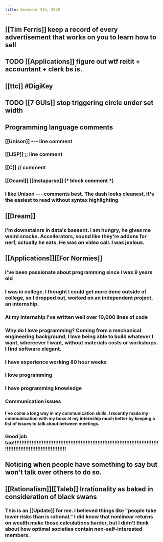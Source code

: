 ```yaml
---
title: December 9th, 2020
---
```


## [[Tim Ferris]] keep a record of every advertisement that works on you to learn how to sell

## TODO [[Applications]] figure out wtf reitit + accountant + clerk bs is.

## [[ttc]] #DigiKey

## TODO [[7 GUIs]] stop triggering circle under set width

## Programming language comments
### [[Unison]] --- line comment

### [[LISP]] ;; line comment

### [[C]] // comment

### [[Ocaml]] [[Instaparse]] (* block comment *)

### I like Unison --- comments best. The dash looks cleanest. It's the easiest to read without syntax highlighting

## [[Dream]]
### I'm downstainrs in data's baseent. I am hungry, he gives me weird snacks. Accellerators, sound like they're addons for nerf, actually he eats. He was on video call. I was jealous.  

## [[Applications]][[For Normies]]
### I've been passionate about programming since I was 9 years old

### I was in college. I thought I could get more done outside of college, so I dropped out, worked on an independent project, an internship. 

### At my internship I've written well over 10,000 lines of code

### Why do I love programming? Coming from a mechanical engineering background, I love being able to build whatever I want, whereever I want, without materials costs or workshops. I find software elegant.

### I have experience working 80 hour weeks

### I love programming

### I have programming knowledge

### Communication issues
#### I've come a long way in my communication skills. I recently made my communication with my boss at my internship much better by keeping a list of issues to talk about between meetings. 

### Good job tao!!!!!!!!!!!!!!!!!!!!!!!!!!!!!!!!!!!!!!!!!!!!!!!!!!!!!!!!!!!!!!!!!!!!!!!!!!!!!!!!!!!!!!!!!!!!!!!!!!!!!!!!!!!!!!!!!!!!!!!!!!

## Noticing when people have something to say but won't talk over others to do so.

## [[Rationalism]][[Taleb]] Irrationality as baked in consideration of black swans
### This is an [[Update]] for me. I believed things like "people take lower risks than is rational." I did know that nonlinear returns on wealth make those calculations harder, but I didn't think about how optimal societies contain non-self-interested members. 
